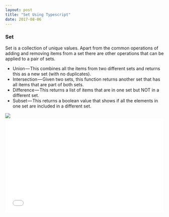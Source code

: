 ```yaml
---
layout: post
title: "Set Using Typescript"
date: 2017-08-06
---
```



<h3> Set </h3>

Set is a collection of unique values. Apart from the common operations of adding and removing items from a set there are other
operations that can be applied to a pair of sets.

<ul>
<li>Union — This combines all the items from two different sets and returns this as a new set (with no duplicates).</li>
<li>Intersection — Given two sets, this function returns another set that has all items that are part of both sets.</li>
<li> Difference — This returns a list of items that are in one set but NOT in a different set. </li>
<li> Subset — This returns a boolean value that shows if all the elements in one set are included in a different set.</li>
</ul>

<img src="https://preethas.github.io/assets/Set.png"/>


<iframe width="100%" height="300" src="//jsfiddle.net/pree888/ef6028t7/embedded/" allowfullscreen="allowfullscreen" frameborder="0"></iframe>

